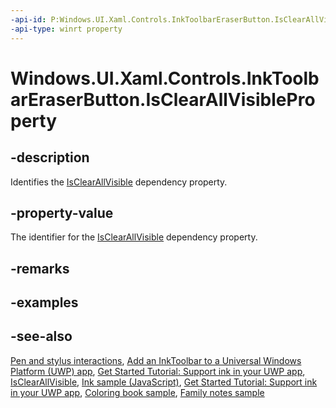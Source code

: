 ```yaml
---
-api-id: P:Windows.UI.Xaml.Controls.InkToolbarEraserButton.IsClearAllVisibleProperty
-api-type: winrt property
---
```


<!-- Property syntax.
public DependencyProperty IsClearAllVisibleProperty { get; }
-->

# Windows.UI.Xaml.Controls.InkToolbarEraserButton.IsClearAllVisibleProperty

## -description
Identifies the [IsClearAllVisible](inktoolbareraserbutton_isclearallvisible.md) dependency property.

## -property-value
The identifier for the [IsClearAllVisible](inktoolbareraserbutton_isclearallvisible.md) dependency property.

## -remarks

## -examples

## -see-also
[Pen and stylus interactions](https://docs.microsoft.com/windows/uwp/input-and-devices/pen-and-stylus-interactions), [Add an InkToolbar to a Universal Windows Platform (UWP) app](https://docs.microsoft.com/windows/uwp/input-and-devices/ink-toolbar), [Get Started Tutorial: Support ink in your UWP app](https://docs.microsoft.com/windows/uwp/get-started/ink-walkthrough), [IsClearAllVisible](inktoolbareraserbutton_isclearallvisible.md), [Ink sample (JavaScript)](https://github.com/Microsoft/Windows-universal-samples/tree/master/Samples/Ink), [Get Started Tutorial: Support ink in your UWP app](https://aka.ms/appsample-ink), [Coloring book sample](https://aka.ms/cpubsample-coloringbook), [Family notes sample](https://aka.ms/cpubsample-familynotessample)

